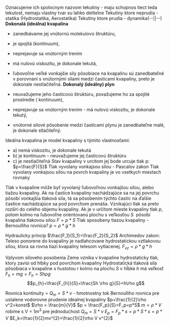 Oznacujeme ich spolocnym nazvom tekutiny - maju schopnos tiect teda tekutost, nemaju vlastny tvar su lahko delitelne
Tekutiny ktore neprudia - statika (Hydrostatika, Aerostatika)
Tekutiny ktore prudia - dynamika(--||--)
**Dokonalá (ideálna) kvapalina**

- zanedbávame jej vnútornú molekulovú štruktúru,
- je spojitá (kontinuum),
- neprejavuje sa vnútorným trením
- má nulovú viskozitu, je dokonale tekutá,
- ľubovoľne veľké vonkajšie sily pôsobiace na kvapalinu sú zanedbateľné v porovnaní s vnútornými silami medzi časticami kvapaliny, preto je dokonale nestlačiteľná.
**Dokonalý (ideálny) plyn**

- neuvažujeme jeho časticovú štruktúru, považujeme ho za spojité prostredie ( kontinuum),
- neprejavuje sa vnútorným trením - má nulovú viskozitu, je dokonale tekutý,
- vnútorné silové pôsobenie medzi časticami plynu je zanedbateľne malé, je dokonale stlačiteľný.

Ideálna kvapalina je model kvapaliny s týmito vlastnosťami:

- a) nemá viskozitu, je dokonale tekutá
- b) je kontinuum – neuvažujeme jej časticovú štruktúru
- c) je nestlačiteľná
Stav kvapaliny v urcitom jej bode urcuje tlak p:
$p=\frac{F}{S}$
Tlak vyvolany vonkajsou silou - Pascalov zakon
Tlak vyvolany vonkajsou silou na povrch kvapaliny je vo vsetkych miestach rovnaky

Tlak v kvapaline môže byť vyvolaný ľubovoľnou vonkajšou silou, alebo tiažou kvapaliny. Ak na častice kvapaliny nachádzajúce sa na jej povrchu pôsobí vonkajšia tlaková sila, tá sa pôsobením týchto častíc na ďalšie častice nachádzajúce sa pod povrchom prenáša. Vznikajúci tlak sa preto rozšíri do celého objemu kvapaliny. Ak je v určitom mieste kvapaliny tlak _p_, potom kolmo na ľubovoľne orientovanú plochu s veľkosťou _S_  pôsobí kvapalina tlakovou silou
$F=p*S$
Tlak sposobeny tiazou kvapaliny - Bernoulliho rovnica?
$p=\rho *g*h$

Hydraulicky princip
$\frac{F_1}{S_1}=\frac{F_2}{S_2}$
Archimedov zakon:
Teleso ponorene do kvapaliny je nadlahcovane hydrostatickou vztlakovou silou, ktora sa rovna tiazi kvapaliny telesom vytlacenej.
$F_{vz}=\rho*g*h$

Vplyvom siloveho posobenia Zeme vznika v kvapaline hydrostaticky tlak, ktory zavisi od hlbky pod povrchom kvapaliny
Hydrostatická tlaková sila pôsobiaca v kvapaline s hustotou r kolmo na plochu _S_ v hĺbke _h_ má veľkosť
$F_{h}=mg = F_{h}=Sh\rho g$
$$p_{h}=\frac{F_{h}}{S}=\frac{Sh \rho g}{S}=h\rho g$$


Rovnica kontinuity = $Q_m=S*v$ - hmotnostny tok
Bernoulliho rovnica pre ustalene vodorovne prudenie idealnej kvapaliny $p+\frac{1}{2}\rho v^2=konst$
$\rho = \frac{m}{V}$
$p = \frac{F_p}{S}=F_p=p*S$
$m = \rho*V$
robime s V = $1m^3$ pre jednoduchost
$Q_m=S*v$
$E_p=F_p*s=p*S*s=p*V$
$E_k=\frac{1}{2}mv^{2}=\frac{1}{2}\rho V v^{2}$

